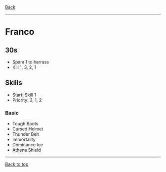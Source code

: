 [Back](../)

----

# Franco

## 30s
- Spam 1 to harrass
- Kill 1, 3, 2, 1

## Skills
- Start: Skill 1
- Priority: 3, 1, 2

### Basic
- Tough Boots
- Cursed Helmet
- Thunder Belt
- Immortality
- Dominance Ice
- Athena Shield

----

[Back to top](./#)

